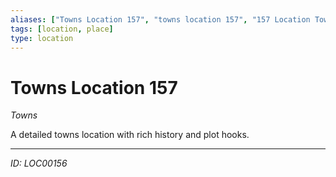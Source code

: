 ```yaml
---
aliases: ["Towns Location 157", "towns location 157", "157 Location Towns"]
tags: [location, place]
type: location
---
```


# Towns Location 157

*Towns*

A detailed towns location with rich history and plot hooks.

---
*ID: LOC00156*